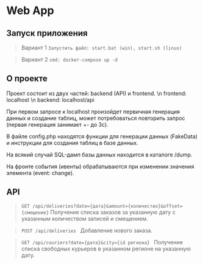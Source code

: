 # Web App

## Запуск приложения
> Вариант 1
```Запустить файл: start.bat (win), start.sh (linux)```

> Вариант 2
```cmd: docker-compose up -d```

## О проекте
Проект состоит из двух частей: backend (API) и frontend.
\n frontend: localhost
\n backend: localhost/api

При первом запросе к localhost произойдет первичная генерация данных и создание таблиц, может потребоваться повторить запрос (первая генерация занимает +- до 3с). 

В файле config.php находятся функции для генерации данных (FakeData) и инструкции для создания таблиц в базе данных.

На всякий случай SQL-дамп базы данных находится в каталоге /dump.

На фронте события (ивенты) обрабатываются при изменении значения элемента (event: change).

## API
> ```GET /api/deliveries?date={дата}&amount={количество}&offset={смещение}```
> Получение списка заказов за указанную дату с указанным количеством записей и смещением.

> ```POST /api/deliveries ```
> Добавление нового заказа.

> ```GET /api/couriers?date={дата}&city={id региона} ```
> Получение списка свободных курьеров в указанном регионе на указанную дату.
